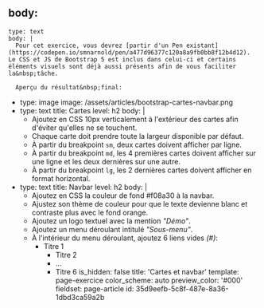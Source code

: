 body:
  -
    type: text
    body: |
      Pour cet exercice, vous devrez [partir d'un Pen existant](https://codepen.io/smnarnold/pen/a477d96377c120a8a9fb0bb8f12b4d12). Le CSS et JS de Bootstrap 5 est inclus dans celui-ci et certains éléments visuels sont déjà aussi présents afin de vous faciliter la&nbsp;tâche.
      
      Aperçu du résultat&nbsp;final:
  -
    type: image
    image: /assets/articles/bootstrap-cartes-navbar.png
  -
    type: text
    title: Cartes
    level: h2
    body: |
      - Ajoutez en CSS 10px verticalement à l'extérieur des cartes afin d'éviter qu'elles ne se&nbsp;touchent.
      - Chaque carte doit prendre toute la largeur disponible par&nbsp;défaut.
      - À partir du breakpoint `sm`, deux cartes doivent afficher par&nbsp;ligne.
      - À partir du breakpoint `md`, les 4 premières cartes doivent afficher sur une ligne et les deux dernières sur une&nbsp;autre.
      - À partir du breakpoint `lg`, les 2 dernières cartes doivent afficher en format&nbsp;horizontal.
  -
    type: text
    title: Navbar
    level: h2
    body: |
      - Ajoutez en CSS la couleur de fond #f08a30 à la navbar.
      - Ajustez son thème de couleur pour que le texte devienne blanc et contraste plus avec le fond&nbsp;orange.
      - Ajoutez un logo textuel avec la mention&nbsp;_"Démo"_.
      - Ajoutez un menu déroulant intitulé _"Sous-menu"_.
      - À l'intérieur du menu déroulant, ajoutez 6 liens vides&nbsp;_(#)_:
      	- Titre 1
          - Titre 2
          - ...
          - Titre 6
is_hidden: false
title: 'Cartes et navbar'
template: page-exercice
color_scheme: auto
preview_color: '#000'
fieldset: page-article
id: 35d9eefb-5c8f-487e-8a36-1dbd3ca59a2b
